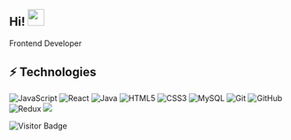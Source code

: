 ## Hi! <img src="https://raw.githubusercontent.com/aemmadi/aemmadi/master/wave.gif" width="30px">
Frontend Developer


## ⚡ Technologies

![JavaScript](https://img.shields.io/badge/-JavaScript-black?style=flat-square&logo=javascript)
![React](https://img.shields.io/badge/-React-black?style=flat-square&logo=react)
![Java](https://img.shields.io/badge/-java-E34A86?style=flat-square&logo=java)
![HTML5](https://img.shields.io/badge/-HTML5-E34F26?style=flat-square&logo=html5&logoColor=white)
![CSS3](https://img.shields.io/badge/-CSS3-1572B6?style=flat-square&logo=css3)
![MySQL](https://img.shields.io/badge/-MySQL-black?style=flat-square&logo=mysql)
![Git](https://img.shields.io/badge/-Git-black?style=flat-square&logo=git)
![GitHub](https://img.shields.io/badge/-GitHub-181717?style=flat-square&logo=github)
![Redux](https://img.shields.io/badge/-Redux-181717?style=flat-square&logo=redux)
<img src="https://img.shields.io/badge/vuedotjs?style=for-the-badge&logo=vuejs&logoColor=white">

![Visitor Badge](https://visitor-badge.laobi.icu/badge?page_id=AndrewKwon-kr.AndrewKwon-kr)
